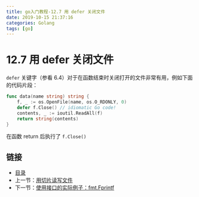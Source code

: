 ```yaml
---
title: go入门教程-12.7 用 defer 关闭文件   
date: 2019-10-15 21:37:16   
categories: Golang   
tags: [go]   
---
```

# 12.7 用 defer 关闭文件

`defer` 关键字（参看 6.4）对于在函数结束时关闭打开的文件非常有用，例如下面的代码片段：

```go
func data(name string) string {
	f, _ := os.OpenFile(name, os.O_RDONLY, 0)
	defer f.Close() // idiomatic Go code!
	contents, _ := ioutil.ReadAll(f)
	return string(contents)
}
```

在函数 return 后执行了 `f.Close()`

## 链接

- [目录](go入门教程-目录.md)
- 上一节：[用切片读写文件](12.6.md)
- 下一节：[使用接口的实际例子：fmt.Fprintf](12.8.md)

